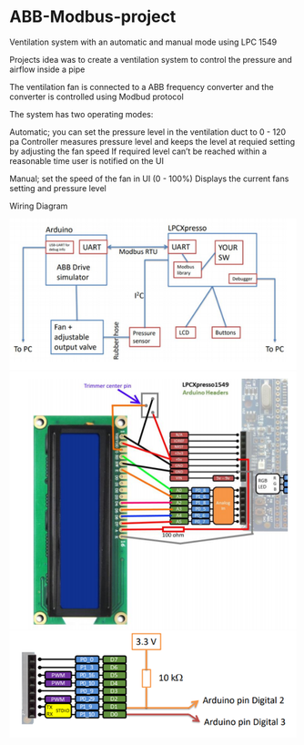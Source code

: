 # ABB-Modbus-project
Ventilation system with an automatic and manual mode using LPC 1549

Projects idea was to create a ventilation system to control the pressure and airflow inside a pipe

The ventilation fan is connected to a ABB frequency converter and the converter is controlled using Modbud protocol

The system has two operating modes:

Automatic; you can set the pressure level in the ventilation duct to  0 - 120 pa
Controller measures pressure level and keeps the level at requied setting by adjusting the fan speed
If required level can’t be reached within a reasonable time user is notified on the UI

Manual; set the speed of the fan in UI (0 - 100%) Displays the current fans setting and pressure level

Wiring Diagram

![alt text](WiringDiagram.PNG)
![alt text](Pins.png)
![alt text](DigitalPin.png)
